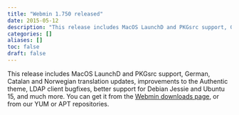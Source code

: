 ```yaml
---
title: "Webmin 1.750 released"
date: 2015-05-12
description: "This release includes MacOS LaunchD and PKGsrc support, German, Catalan and Norwegian translation..."
categories: []
aliases: []
toc: false
draft: false
---
```

This release includes MacOS LaunchD and PKGsrc support, German, Catalan and Norwegian translation updates, improvements to the Authentic theme, LDAP client bugfixes, better support for Debian Jessie and Ubuntu 15, and much more. You can get it from the [Webmin downloads page][1], or from our YUM or APT repositories.<br />

  [1]: download.html
